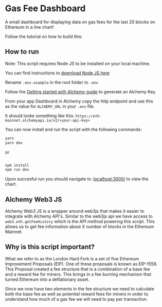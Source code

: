 
# Gas Fee Dashboard

A small dashboard for displaying data on gas fees for the last 20 blocks on Ethereum in a line chart!

Follow the tutorial on how to build this:


## How to run

Note: This script requires Node JS to be installed on your local machine.

You can find instructions to [download Node JS here](https://nodejs.org/en/download/)

Rename `.env.example` in the root folder to `.env`

Follow the [Getting started with Alchemy guide](https://docs.alchemy.com/alchemy/introduction/getting-started) to generate an Alchemy Key.

From your app Dashboard in Alchemy copy the http endpoint and use this as the value for `ALCHEMY_URL` in your `.env` file.

It should looke something like this: `https://eth-mainnet.alchemyapi.io/v2/<your-api-key>`

You can now install and run the script with the following commands:

```bash
yarn 
yarn dev
```

or
```bash

npm install
npm run dev
```

Upon succesful run you should navigate to :[localhost:3000/](http://localhost:3000/) to view the chart.


## Alchemy Web3 JS

Alchemy Web3 JS is a wrapper around web3js that makes it easier to integrate with Alchemy API's. Similar to the web3js api we have access to `web3.eth.getFeeHistory` which is the API method powering this script. This allows us to get fee information about X number of blocks in the Ethereum Mainnet.

## Why is this script important?

What we refer to as the London Hard Fork is a set of five Ethereum Improvement Proposals (EIP). One of these proposals is known as EIP-1559. This Proposal created a fee structure that is a combination of a base fee and a reward fee for miners. This brings in a fee burning mechanism that turned Ethereum into a deflationary asset. 

Since we now have two elements in the fee structure we need to calculate both the base fee as well as potential reward fees for miners in order to understand how much of a gas fee we will need to pay per transaction.

